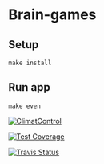 # Brain-games

## Setup  
`make install`

## Run app  
`make even`

[![ClimatControl](https://api.codeclimate.com/v1/badges/067a05598715cf095230/maintainability)](https://codeclimate.com/github/Yorickov/project-lvl1-s160/maintainability)

[![Test Coverage](https://api.codeclimate.com/v1/badges/067a05598715cf095230/test_coverage)](https://codeclimate.com/github/Yorickov/project-lvl1-s160/test_coverage)

[![Travis Status](https://travis-ci.org/Yorickov/project-lvl1-s160.svg?branch=master)](https://travis-ci.org/Yorickov/project-lvl1-s160)


